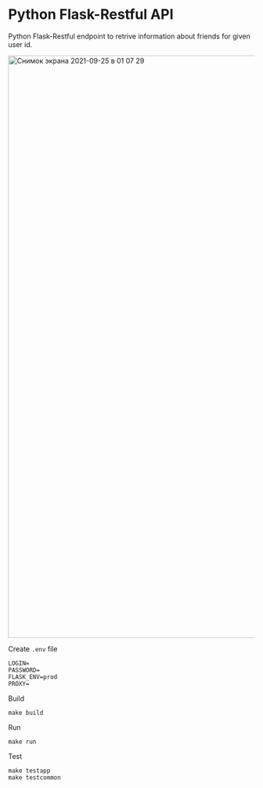 # Python Flask-Restful API
Python Flask-Restful endpoint to retrive information about friends for given user id.

<img width="1187" alt="Снимок экрана 2021-09-25 в 01 07 29" src="https://user-images.githubusercontent.com/12528718/134744579-99b4420e-f462-4e69-abcd-eb372b810870.png">

Create `.env` file

```
LOGIN=
PASSWORD=
FLASK_ENV=prod
PROXY=
```

Build

```
make build
```

Run

```
make run
```

Test

```
make testapp
make testcommon
```
